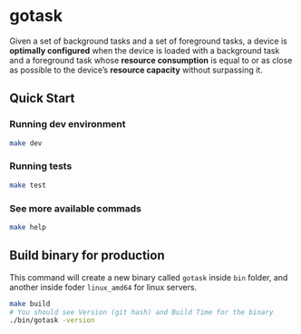 # gotask

Given a set of background tasks and a set of foreground tasks, a device is
**optimally configured** when the device is loaded with a background task and a
foreground task whose **resource consumption** is equal to or as close as possible
to the device’s **resource capacity** without surpassing it.

## Quick Start

### Running dev environment

```bash
make dev
```

### Running tests

```bash
make test
```

### See more available commads

```bash
make help
```

## Build binary for production

This command will create a new binary called `gotask` inside `bin` folder, 
and another inside foder `linux_amd64` for linux servers.

```bash
make build
# You should see Version (git hash) and Build Time for the binary
./bin/gotask -version
```

